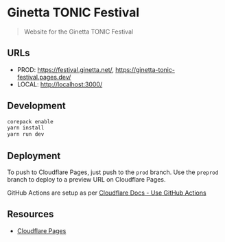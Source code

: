 # Ginetta TONIC Festival

> Website for the Ginetta TONIC Festival

## URLs

- PROD: <https://festival.ginetta.net/>, <https://ginetta-tonic-festival.pages.dev/>
- LOCAL: <http://localhost:3000/>

## Development

```bash
corepack enable
yarn install
yarn run dev
```

## Deployment

To push to Cloudflare Pages, just push to the `prod` branch. Use the `preprod` branch to deploy to a preview URL on Cloudflare Pages.

GitHub Actions are setup as per [Cloudflare Docs - Use GitHub Actions](https://developers.cloudflare.com/pages/how-to/use-direct-upload-with-continuous-integration/#use-github-actions)

## Resources

- [Cloudflare Pages](https://pages.cloudflare.com/)
